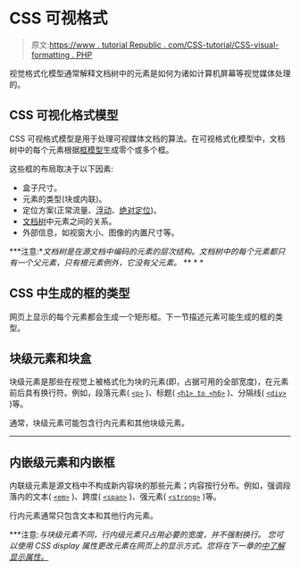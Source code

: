 # CSS 可视格式

> 原文:[https://www . tutorial Republic . com/CSS-tutorial/CSS-visual-formatting . PHP](https://www.tutorialrepublic.com/css-tutorial/css-visual-formatting.php)

视觉格式化模型通常解释文档树中的元素是如何为诸如计算机屏幕等视觉媒体处理的。

## CSS 可视化格式模型

CSS 可视格式模型是用于处理可视媒体文档的算法。在可视格式化模型中，文档树中的每个元素根据[框模型](css-box-model.php)生成零个或多个框。

这些框的布局取决于以下因素:

*   盒子尺寸。
*   元素的类型(块或内联)。
*   定位方案(正常流量、[浮动](css-float.php)、[绝对定位](css-position.php#absolute-positioning))。
*   [文档树](../definitions.php#document-tree)中元素之间的关系。
*   外部信息，如视窗大小、图像的内置尺寸等。

 ***注意:**文档树是在源文档中编码的元素的层次结构。文档树中的每个元素都只有一个父元素，只有根元素例外，它没有父元素。*  ** * *

## CSS 中生成的框的类型

网页上显示的每个元素都会生成一个矩形框。下一节描述元素可能生成的框的类型。

## 块级元素和块盒

块级元素是那些在视觉上被格式化为块的元素(即，占据可用的全部宽度)，在元素前后具有换行符。例如，段落元素( [`<p>`](../html-reference/html-p-tag.php) )、标题( [`<h1> to <h6>`](../html-reference/html-headings-tag.php) )、分隔线( [`<div>`](../html-reference/html-div-tag.php) )等。

通常，块级元素可能包含行内元素和其他块级元素。

* * *

## 内嵌级元素和内嵌框

内联级元素是源文档中不构成新内容块的那些元素；内容按行分布。例如，强调段落内的文本( [`<em>`](../html-reference/html-em-tag.php) )、跨度( [`<span>`](../html-reference/html-span-tag.php) )、强元素( [`<strong>`](../html-reference/html-strong-tag.php) )等。

行内元素通常只包含文本和其他行内元素。

 ***注意:**与块级元素不同，行内级元素只占用必要的宽度，并不强制换行。*  *您可以使用 CSS display 属性更改元素在网页上的显示方式。您将在下一章的[中了解显示属性。](css-display.php)**